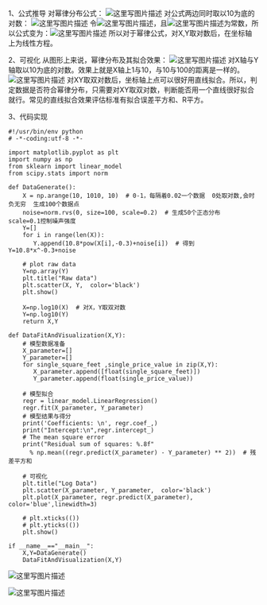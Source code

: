 1、公式推导
对幂律分布公式：
![这里写图片描述](http://img.blog.csdn.net/20160927232416780)
对公式两边同时取以10为底的对数：
![这里写图片描述](http://img.blog.csdn.net/20160927232431577)
令![这里写图片描述](http://img.blog.csdn.net/20160927232440905)，且![这里写图片描述](http://img.blog.csdn.net/20160927232450171)为常数，所以公式变为：![这里写图片描述](http://img.blog.csdn.net/20160927232500699)
所以对于幂律公式，对X,Y取对数后，在坐标轴上为线性方程。

2、可视化
从图形上来说，幂律分布及其拟合效果：
![这里写图片描述](http://img.blog.csdn.net/20160927232603015)
对X轴与Y轴取以10为底的对数。效果上就是X轴上1与10，与10与100的距离是一样的。
![这里写图片描述](http://img.blog.csdn.net/20160927232628669)
对XY取双对数后，坐标轴上点可以很好用直线拟合。所以，判定数据是否符合幂律分布，只需要对XY取双对数，判断能否用一个直线很好拟合就行。常见的直线拟合效果评估标准有拟合误差平方和、R平方。

3、代码实现

```
#!/usr/bin/env python
# -*-coding:utf-8 -*-

import matplotlib.pyplot as plt
import numpy as np
from sklearn import linear_model
from scipy.stats import norm

def DataGenerate():
    X = np.arange(10, 1010, 10)  # 0-1，每隔着0.02一个数据  0处取对数,会时负无穷  生成100个数据点
    noise=norm.rvs(0, size=100, scale=0.2)  # 生成50个正态分布  scale=0.1控制噪声强度
    Y=[]
    for i in range(len(X)):
       Y.append(10.8*pow(X[i],-0.3)+noise[i])  # 得到Y=10.8*x^-0.3+noise

    # plot raw data
    Y=np.array(Y)
    plt.title("Raw data")
    plt.scatter(X, Y,  color='black')
    plt.show()

    X=np.log10(X)  # 对X，Y取双对数
    Y=np.log10(Y)
    return X,Y

def DataFitAndVisualization(X,Y):
    # 模型数据准备
    X_parameter=[]
    Y_parameter=[]
    for single_square_feet ,single_price_value in zip(X,Y):
       X_parameter.append([float(single_square_feet)])
       Y_parameter.append(float(single_price_value))

    # 模型拟合
    regr = linear_model.LinearRegression()
    regr.fit(X_parameter, Y_parameter)
    # 模型结果与得分
    print('Coefficients: \n', regr.coef_,)
    print("Intercept:\n",regr.intercept_)
    # The mean square error
    print("Residual sum of squares: %.8f"
      % np.mean((regr.predict(X_parameter) - Y_parameter) ** 2))  # 残差平方和

    # 可视化
    plt.title("Log Data")
    plt.scatter(X_parameter, Y_parameter,  color='black')
    plt.plot(X_parameter, regr.predict(X_parameter), color='blue',linewidth=3)

    # plt.xticks(())
    # plt.yticks(())
    plt.show()

if __name__=="__main__":
    X,Y=DataGenerate()
    DataFitAndVisualization(X,Y)
```
![这里写图片描述](http://img.blog.csdn.net/20160927232749405)

![这里写图片描述](http://img.blog.csdn.net/20160927232757719)